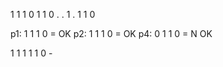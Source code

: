 1 1 1 0 1 1 0
. . 1 . 1 1 0

p1: 1 1 1 0 = OK
p2: 1 1 1 0 = OK
p4: 0 1 1 0 = N OK

1 1 1 1 1 0
      -
